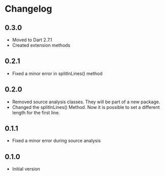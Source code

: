 # Changelog

## 0.3.0

- Moved to Dart 2.7.1
- Created extension methods

## 0.2.1

- Fixed a minor error in splitInLines() method 

## 0.2.0

- Removed source analysis classes. They will be part of a new package.
- Changed the splitInLines() Method. Now it is possible to set a different length for the first line.

## 0.1.1

- Fixed a minor error during source analysis

## 0.1.0

- Initial version
